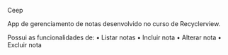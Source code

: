 Ceep

App de gerenciamento de notas desenvolvido no curso de Recyclerview.

Possui as funcionalidades de:
• Listar notas
• Incluir nota
• Alterar nota
• Excluir nota


